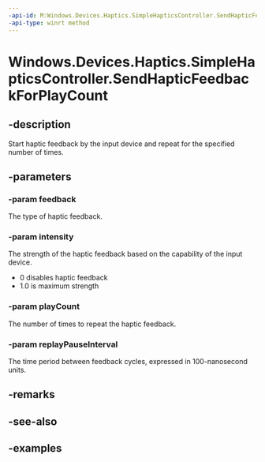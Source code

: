 ```yaml
---
-api-id: M:Windows.Devices.Haptics.SimpleHapticsController.SendHapticFeedbackForPlayCount(Windows.Devices.Haptics.SimpleHapticsControllerFeedback,System.Double,System.Int32,Windows.Foundation.TimeSpan)
-api-type: winrt method
---
```


<!-- Method syntax.
public void SimpleHapticsController.SendHapticFeedbackForPlayCount(SimpleHapticsControllerFeedback feedback, Double intensity, Int32 playCount, TimeSpan replayPauseInterval)
-->

# Windows.Devices.Haptics.SimpleHapticsController.SendHapticFeedbackForPlayCount

## -description
Start haptic feedback by the input device and repeat for the specified number of times.

## -parameters

### -param feedback
The type of haptic feedback.

### -param intensity
The strength of the haptic feedback based on the capability of the input device.
- 0 disables haptic feedback
- 1.0 is maximum strength 

### -param playCount
The number of times to repeat the haptic feedback.

### -param replayPauseInterval
The time period between feedback cycles, expressed in 100-nanosecond units.

## -remarks

## -see-also

## -examples

